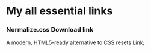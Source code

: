 # My all essential links

### Normalize.css Download link
A modern, HTML5-ready alternative to CSS resets [Link;](https://necolas.github.io/normalize.css/)

